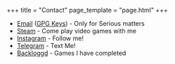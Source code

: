 +++
title = "Contact"
page_template = "page.html"
+++


- [Email](mailto:shivampatel887@gmail.com) ([GPG Keys](/public.pgp)) - Only for Serious matters
- [Steam](https://steamcommunity.com/id/spidyshivam) - Come play video games with me
- [Instagram](https://instagram.com/spidyshivam/) - Follow me!
- [Telegram](https://t.me/spidyshivam) - Text Me!
- [Backloggd](https://www.backloggd.com/u/spidyshivam/games/) - Games I have completed

